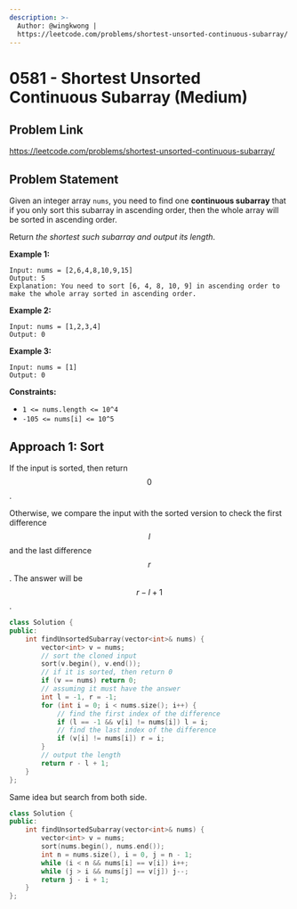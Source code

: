 ```yaml
---
description: >-
  Author: @wingkwong |
  https://leetcode.com/problems/shortest-unsorted-continuous-subarray/
---
```


# 0581 - Shortest Unsorted Continuous Subarray (Medium)

## Problem Link

https://leetcode.com/problems/shortest-unsorted-continuous-subarray/

## Problem Statement

Given an integer array `nums`, you need to find one **continuous subarray** that if you only sort this subarray in ascending order, then the whole array will be sorted in ascending order.

Return _the shortest such subarray and output its length_.

**Example 1:**

```
Input: nums = [2,6,4,8,10,9,15]
Output: 5
Explanation: You need to sort [6, 4, 8, 10, 9] in ascending order to make the whole array sorted in ascending order.
```

**Example 2:**

```
Input: nums = [1,2,3,4]
Output: 0
```

**Example 3:**

```
Input: nums = [1]
Output: 0
```

**Constraints:**

* `1 <= nums.length <= 10^4`
* `-105 <= nums[i] <= 10^5`

## Approach 1: Sort

If the input is sorted, then return $$0$$.

Otherwise, we compare the input with the sorted version to check the first difference $$l$$ and the last difference $$r$$. The answer will be $$r - l + 1$$.

<SolutionAuthor name="@wingkwong"/>

```cpp
class Solution {
public:
    int findUnsortedSubarray(vector<int>& nums) {
        vector<int> v = nums;
        // sort the cloned input
        sort(v.begin(), v.end());
        // if it is sorted, then return 0
        if (v == nums) return 0;
        // assuming it must have the answer
        int l = -1, r = -1;
        for (int i = 0; i < nums.size(); i++) {
            // find the first index of the difference
            if (l == -1 && v[i] != nums[i]) l = i;
            // find the last index of the difference
            if (v[i] != nums[i]) r = i;
        }
        // output the length
        return r - l + 1;
    }
};
```

Same idea but search from both side.

```cpp
class Solution {
public:
    int findUnsortedSubarray(vector<int>& nums) {
        vector<int> v = nums;
        sort(nums.begin(), nums.end());
        int n = nums.size(), i = 0, j = n - 1;
        while (i < n && nums[i] == v[i]) i++;
        while (j > i && nums[j] == v[j]) j--;
        return j - i + 1;
    }
};
```
